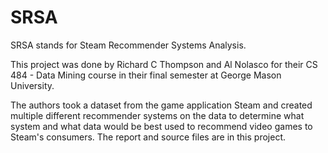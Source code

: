 # SRSA
SRSA stands for Steam Recommender Systems Analysis.

This project was done by Richard C Thompson and Al Nolasco for their CS 484 - Data Mining course in their final semester at George Mason University. 

The authors took a dataset from the game application Steam and created multiple different recommender systems on the data to determine what system and what data would be best used to recommend video games to Steam's consumers. The report and source files are in this project.
